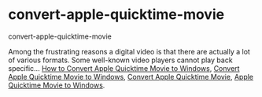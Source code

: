 # convert-apple-quicktime-movie
convert-apple-quicktime-movie

Among the frustrating reasons a digital video is that there are actually a lot of various formats. Some well-known video players cannot play back specific...
[How to Convert Apple Quicktime Movie to Windows](https://geekeasier.com/convert-apple-quicktime-movie-windows/1583/),
[Convert Apple Quicktime Movie to Windows](https://geekeasier.com/convert-apple-quicktime-movie-windows/1583/),
[Convert Apple Quicktime Movie](https://geekeasier.com/convert-apple-quicktime-movie-windows/1583/),
[Apple Quicktime Movie to Windows](https://geekeasier.com/convert-apple-quicktime-movie-windows/1583/).
